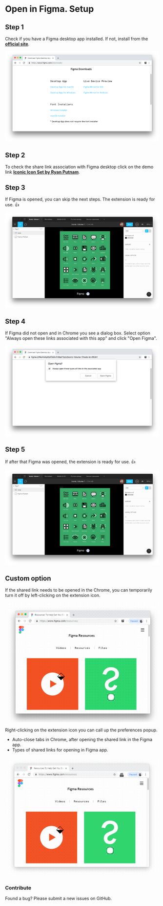 Open in Figma. Setup
======================

## Step 1
Check if you have a Figma desktop app installed. If not, install from the **[official site](https://www.figma.com/downloads/)**.

![Download](img/01_download.png)

## Step 2

To check the share link association with Figma desktop click on the demo link **[Iconic Icon Set by Ryan Putnam](http://www.figma.com/file/4UApXbATsMrvF48asT2qiU/Iconic-Volume-1?node-id=0%3A1)**.

## Step 3

If Figma is opened, you can skip the next steps. The extension is ready for use. 👍

![Figma desktop](img/03_openfigma.png)

## Step 4

If Figma did not open and in Chrome you see a dialog box. Select option "Always open these links associated with this app" and click "Open Figma".

![File association dialo](img/04_association.png)

## Step 5

If after that Figma was opened, the extension is ready for use. 👍

![Figma desktop](img/03_openfigma.png)

## Custom option

If the shared link needs to be opened in the Chrome, you can temporarily turn it off by left-clicking on the extension icon.

![Enabled and disable](img/on-off.gif)

Right-clicking on the extension icon you can call up the preferences popup.   
* Auto-close tabs in Chrome, after opening the shared link in the Figma app.   
* Types of shared links for opening in Figma app.

![Custom option ](img/option.gif)

### Contribute

Found a bug? Please submit a new issues on GitHub.